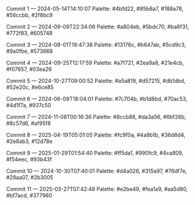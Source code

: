 Commit 1 — 2024-05-14T14:10:07
Palette: #4bfd22, #85b8a7, #188a78, #56ccbb, #2f8bc9

Commit 2 — 2024-09-09T22:34:06
Palette: #a804eb, #5bdc70, #ba6f31, #772f83, #605748

Commit 3 — 2024-08-01T19:47:38
Palette: #13176c, #b647ab, #5cd9c3, #9a0fbe, #573668

Commit 4 — 2024-09-25T12:17:59
Palette: #a7f721, #2ea9a8, #21e4cb, #f07657, #03ea26

Commit 5 — 2024-10-27T09:00:52
Palette: #a5a819, #d57215, #db1dbd, #52e20c, #e6ce85

Commit 6 — 2024-06-09T18:04:01
Palette: #7c704b, #b1d8bd, #70ac53, #4d1f7a, #937c50

Commit 7 — 2024-11-08T00:16:36
Palette: #8ccb88, #da3a56, #6bf26b, #8c57d6, #af95f8

Commit 8 — 2025-04-19T05:01:05
Palette: #fc9f0a, #4a9b1b, #36d8d4, #2e8ab3, #12d78e

Commit 9 — 2025-01-29T01:54:40
Palette: #ff5da1, #990fc9, #4ca809, #f54eec, #93b43f

Commit 10 — 2024-10-30T07:40:01
Palette: #d4a026, #315a97, #76df7e, #28aa07, #2b3005

Commit 11 — 2025-03-27T07:42:48
Palette: #e2be49, #fea1a9, #aa5d80, #bf7acd, #377960

